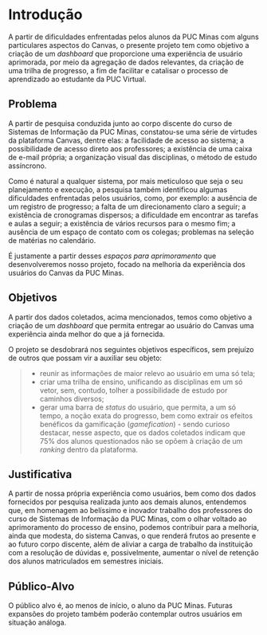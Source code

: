 # Introdução

A partir de dificuldades enfrentadas pelos alunos da PUC Minas com alguns particulares aspectos do Canvas, o presente projeto tem como objetivo a criação de um *dashboard* que proporcione uma experiência de usuário aprimorada, por meio da agregação de dados relevantes, da criação de uma trilha de progresso, a fim de facilitar e catalisar o processo de aprendizado ao estudante da PUC Virtual.

## Problema

A partir de pesquisa conduzida junto ao corpo discente do curso de Sistemas de Informação da PUC Minas, constatou-se uma série de virtudes da plataforma Canvas, dentre elas: a facilidade de acesso ao sistema; a possibilidade de acesso direto aos professores; a existência de uma caixa de e-mail própria; a organização visual das disciplinas, o método de estudo assíncrono. 

Como é natural a qualquer sistema, por mais meticuloso que seja o seu planejamento e execução, a pesquisa também identificou algumas dificuldades enfrentadas pelos usuários, como, por exemplo: a ausência de um registro de progresso; a falta de um direcionamento claro a seguir; a existência de cronogramas dispersos; a dificuldade em encontrar as tarefas e aulas a seguir; a existência de vários recursos para o mesmo fim; a ausência de um espaço de contato com os colegas; problemas na seleção de matérias no calendário.

É justamente a partir desses *espaços para aprimoramento* que desenvolveremos nosso projeto, focado na melhoria da experiência dos usuários do Canvas da PUC Minas.

## Objetivos

A partir dos dados coletados, acima mencionados, temos como objetivo a criação de um *dashboard* que permita entregar ao usuário do Canvas uma experiência ainda melhor do que a já fornecida.

O projeto se desdobrará nos seguintes objetivos específicos, sem prejuízo de outros que possam vir a auxiliar seu objeto:

> - reunir as informações de maior relevo ao usuário em uma só tela;
> - criar uma trilha de ensino, unificando as disciplinas em um só vetor, sem, contudo, tolher a possibilidade de estudo por caminhos diversos;
> - gerar uma barra de *status* do usuário, que permita, a um só tempo, a noção exata do progresso, bem como extrair os efeitos benéficos da gamificação (*gamefication*) - sendo curioso destacar, nesse aspecto, que os dados coletados indicam que 75% dos alunos questionados não se opõem à criação de um *ranking* dentro da plataforma.

## Justificativa

A partir de nossa própria experiência como usuários, bem como dos dados fornecidos por pesquisa realizada junto aos demais alunos, entendemos que, em homenagem ao belíssimo e inovador trabalho dos professores do curso de Sistemas de Informação da PUC Minas, com o olhar voltado ao aprimoramento do processo de ensino, podemos contribuir para a melhoria, ainda que modesta, do sistema Canvas, o que renderá frutos ao presente e ao futuro corpo discente, além de aliviar a carga de trabalho da instituição com a resolução de dúvidas e, possivelmente, aumentar o nível de retenção dos alunos matriculados em semestres iniciais. 

## Público-Alvo

O público alvo é, ao menos de início, o aluno da PUC Minas. Futuras expansões do projeto também poderão contemplar outros usuários em situação análoga.
